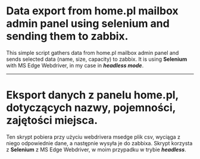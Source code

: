 # Data export from home.pl mailbox admin panel using selenium and sending them to zabbix.
This simple script gathers data from home.pl mailbox admin panel and sends selected data (name, size, capacity) to zabbix.
It is using **Selenium** with MS Edge Webdriver, in my case in ***headless mode***.

---

# Eksport danych z panelu home.pl, dotyczących nazwy, pojemności, zajętości miejsca.
Ten skrypt pobiera przy użyciu webdrivera msedge plik csv, wyciąga z niego odpowiednie dane, a następnie wysyła je do zabbixa.
Skrypt korzysta z **Selenium** z MS Edge Webdriver, w moim przypadku w trybie ***headless***.
